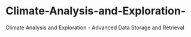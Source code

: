 # Climate-Analysis-and-Exploration-
Climate Analysis and Exploration - Advanced Data Storage and Retrieval
